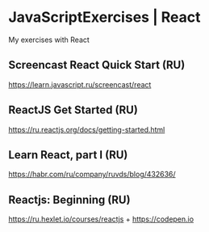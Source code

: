 # JavaScriptExercises | React
My exercises with React

## Screencast React Quick Start (RU)
https://learn.javascript.ru/screencast/react

## ReactJS Get Started (RU)
https://ru.reactjs.org/docs/getting-started.html

## Learn React, part I (RU)
https://habr.com/ru/company/ruvds/blog/432636/

## Reactjs: Beginning (RU)
https://ru.hexlet.io/courses/reactjs + https://codepen.io